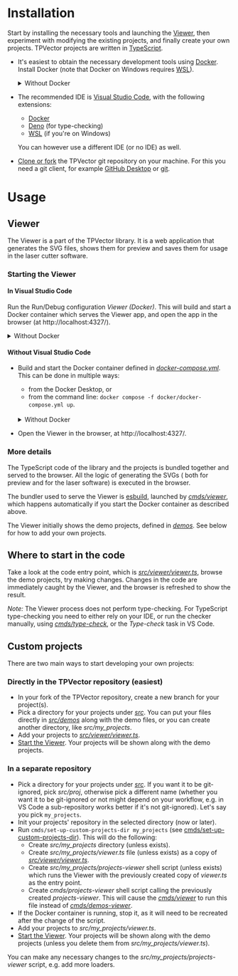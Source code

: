 # Installation

Start by installing the necessary tools and launching the [Viewer](#viewer),
then experiment with modifying the existing projects, and finally create your
own projects. TPVector projects are written in
[TypeScript](https://www.typescriptlang.org/).

- It's easiest to obtain the necessary development tools using
  [Docker](https://www.docker.com/). Install Docker (note that Docker on Windows
  requires [WSL](https://learn.microsoft.com/en-us/windows/wsl/)).

  <details><summary>Without Docker</summary>

  You can also use TPVector without Docker, however you need to be on linux or
  WSL, and install the tools manually. You can treat the
  [_dockerfile_](../docker/dockerfile) as an instruction for configuring the
  environment. Then launch the commands from the [_cmds_](../cmds/) directory
  manually (normally Docker runs [_cmds/viewer_](../cmds/viewer) by default).

  </details>

- The recommended IDE is [Visual Studio Code](https://code.visualstudio.com/),
  with the following extensions:
  - [Docker](https://marketplace.visualstudio.com/items?itemName=ms-azuretools.vscode-docker)
  - [Deno](https://marketplace.visualstudio.com/items?itemName=denoland.vscode-deno)
    (for type-checking)
  - [WSL](https://marketplace.visualstudio.com/items?itemName=ms-vscode-remote.remote-wsl)
    (if you're on Windows)

  You can however use a different IDE (or no IDE) as well.

- [Clone or fork](https://docs.github.com/en/get-started/quickstart/fork-a-repo)
  the TPVector git repository on your machine. For this you need a git client,
  for example [GitHub Desktop](https://desktop.github.com/) or
  [git](https://git-scm.com/).

# Usage

## Viewer

The Viewer is a part of the TPVector library. It is a web application that
generates the SVG files, shows them for preview and saves them for usage in the
laser cutter software.

### Starting the Viewer

#### In Visual Studio Code

Run the Run/Debug configuration _Viewer (Docker)_. This will build and start a
Docker container which serves the Viewer app, and open the app in the browser
(at http://localhost:4327/).

<details><summary>Without Docker</summary>

You can use the _Viewer (local)_ configuration instead to run Viewer using the
locally installed development tools.

</details>

#### Without Visual Studio Code

- Build and start the Docker container defined in
  [_docker-compose.yml_](../docker/docker-compose.yml). This can be done in
  multiple ways:
  - from the Docker Desktop, or
  - from the command line: `docker compose -f docker/docker-compose.yml up`.

  <br>
  <details><summary>Without Docker</summary>

  Run directly [_cmds/viewer_](../cmds/viewer) to start the Viewer.

  </details>

- Open the Viewer in the browser, at http://localhost:4327/.

### More details

The TypeScript code of the library and the projects is bundled together and
served to the browser. All the logic of generating the SVGs ( both for preview
and for the laser software) is executed in the browser.

The bundler used to serve the Viewer is [esbuild](https://esbuild.github.io/),
launched by [_cmds/viewer_](../cmds/viewer), which happens automatically if you
start the Docker container as described above.

The Viewer initially shows the demo projects, defined in
[_demos_](../src/demos/). See below for how to add your own projects.

## Where to start in the code

Take a look at the code entry point, which is
[_src/viewer/viewer.ts_](../src/viewer/viewer.ts), browse the demo projects, try
making changes. Changes in the code are immediately caught by the Viewer, and
the browser is refreshed to show the result.

_Note:_ The Viewer process does not perform type-checking. For TypeScript
type-checking you need to either rely on your IDE, or run the checker manually,
using [_cmds/type-check_](../cmds/type-check), or the _Type-check_ task in VS
Code.

## Custom projects

There are two main ways to start developing your own projects:

### Directly in the TPVector repository (easiest)

- In your fork of the TPVector repository, create a new branch for your
  project(s).
- Pick a directory for your projects under [_src_](../src). You can put your
  files directly in [_src/demos_](../src/demos) along with the demo files, or
  you can create another directory, like _src/my_projects_.
- Add your projects to [_src/viewer/viewer.ts_](../src/viewer/viewer.ts).
- [Start the Viewer](#starting-the-viewer). Your projects will be shown along
  with the demo projects.

### In a separate repository

- Pick a directory for your projects under [_src_](../src). If you want it to be
  git-ignored, pick _src/proj_, otherwise pick a different name (whether you
  want it to be git-ignored or not might depend on your workflow, e.g. in VS
  Code a sub-repository works better if it's not git-ignored). Let's say you
  pick `my_projects`.
- Init your projects' repository in the selected directory (now or later).
- Run `cmds/set-up-custom-projects-dir my_projects` (see
  [cmds/set-up-custom-projects-dir](../cmds/set-up-custom-projects-dir)). This
  will do the following:
  - Create _src/my_projects_ directory (unless exists).
  - Create _src/my_projects/viewer.ts_ file (unless exists) as a copy of
    [_src/viewer/viewer.ts_](../src/viewer/viewer.ts).
  - Create _src/my_projects/projects-viewer_ shell script (unless exists) which
    runs the Viewer with the previously created copy of _viewer.ts_ as the entry
    point.
  - Create _cmds/projects-viewer_ shell script calling the previously created
    _projects-viewer_. This will cause the [_cmds/viewer_](../cmds/viewer) to
    run this file instead of [_cmds/demos-viewer_](../cmds/demos-viewer).
- If the Docker container is running, stop it, as it will need to be recreated
  after the change of the script.
- Add your projects to _src/my_projects/viewer.ts_.
- [Start the Viewer](#starting-the-viewer). Your projects will be shown along
  with the demo projects (unless you delete them from
  _src/my_projects/viewer.ts_).

You can make any necessary changes to the _src/my_projects/projects-viewer_
script, e.g. add more loaders.
